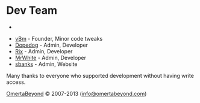 # Dev Team
-

* [vBm](https://github.com/vBm) - Founder, Minor code tweaks
* [Dopedog](dopedog@omertabeyond.com) - Admin, Developer
* [Rix](https://github.com/Gwildor) - Admin, Developer
* [MrWhite](https://github.com/Ivdbroek85) - Admin, Developer
* [sbanks](sbanks@omertabeyond.com) - Admin, Website


Many thanks to everyone who supported development without having write access.

[OmertaBeyond](http://www.omertabeyond.com/) © 2007-2013 (info@omertabeyond.com)
